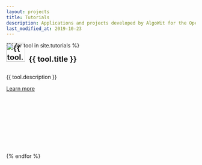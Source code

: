 ```yaml
---
layout: projects
title: Tutorials
description: Applications and projects developed by AlgoWit for the Open Source world.
last_modified_at: 2019-10-23
---
```


<div class="row">
  {% for tool in site.tutorials %}
  <div class="col-sm-3" style="padding-top:20px">
    <div class="card" style="width: 16rem; height: 18rem;">
      <div class="card-body">
        <h4 class="card-title no-anchor" style="margin-top: -30px; font-size: 20px;"><a href="{{ tool.url }}"><img src="/assets/images/tutorials-icons/{{ tool.icon }}" alt="{{ tool.title }} logo" style="width:50px; margin-top:-5px"></a>&nbsp;&nbsp;{{ tool.title }}</h4>
        <p class="card-text">{{ tool.description }}</p>
        <a href="{{ tool.url }}" class="btn btn-outline-secondary btn-sm">Learn more</a>
      </div>
    </div>
  </div>
  {% endfor %}
</div>
